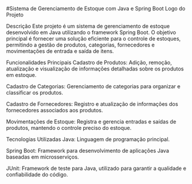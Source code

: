 #Sistema de Gerenciamento de Estoque com Java e Spring Boot
Logo do Projeto

Descrição
Este projeto é um sistema de gerenciamento de estoque desenvolvido em Java utilizando o framework Spring Boot. O objetivo principal é fornecer uma solução eficiente para o controle de estoques, permitindo a gestão de produtos, categorias, fornecedores e movimentações de entrada e saída de itens.

Funcionalidades Principais
Cadastro de Produtos: Adição, remoção, atualização e visualização de informações detalhadas sobre os produtos em estoque.

Cadastro de Categorias: Gerenciamento de categorias para organizar e classificar os produtos.

Cadastro de Fornecedores: Registro e atualização de informações dos fornecedores associados aos produtos.

Movimentações de Estoque: Registra e gerencia entradas e saídas de produtos, mantendo o controle preciso do estoque.

Tecnologias Utilizadas
Java: Linguagem de programação principal.

Spring Boot: Framework para desenvolvimento de aplicações Java baseadas em microsserviços.

JUnit: Framework de teste para Java, utilizado para garantir a qualidade e confiabilidade do código.
